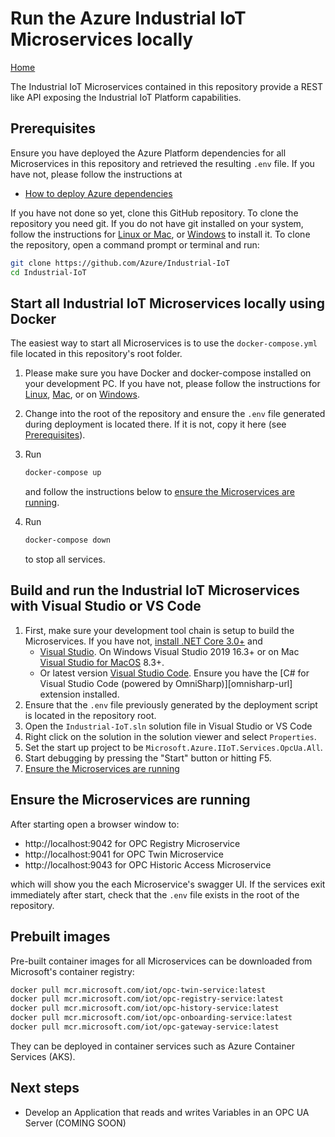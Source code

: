 # Run the Azure Industrial IoT Microservices locally

[Home](readme.md)

The Industrial IoT Microservices contained in this repository provide a REST like API exposing the Industrial IoT Platform capabilities. 

## Prerequisites

Ensure you have deployed the Azure Platform dependencies for all Microservices in this repository and retrieved the resulting `.env` file.  If you have not, please follow the instructions at

* [How to deploy Azure dependencies](howto-deploy-dependencies.md)

If you have not done so yet, clone this GitHub repository.  To clone the repository you need git.  If you do not have git installed on your system, follow the instructions for [Linux or Mac](https://git-scm.com/book/en/v2/Getting-Started-Installing-Git), or [Windows](https://gitforwindows.org/) to install it.  To clone the repository, open a command prompt or terminal and run:

```bash
git clone https://github.com/Azure/Industrial-IoT 
cd Industrial-IoT
```

## Start all Industrial IoT Microservices locally using Docker

The easiest way to start all Microservices is to use the `docker-compose.yml` file located in this repository's root folder.

1. Please make sure you have Docker and docker-compose installed on your development PC.  If you have not, please follow the instructions for [Linux](https://docs.docker.com/install/linux/docker-ce/ubuntu/), [Mac](https://docs.docker.com/docker-for-mac/install/), or on [Windows](https://docs.docker.com/docker-for-windows/install/).

2. Change into the root of the repository and ensure the `.env` file generated during deployment is located there.  If it is not, copy it here (see [Prerequisites](#Prerequisites)).  

3. Run
   
   ```bash
   docker-compose up
   ```

   and follow the instructions below to [ensure the Microservices are running](#Ensure-the-Microservices-are-running).

4. Run

   ```bash
   docker-compose down
   ```

   to stop all services.

## Build and run the Industrial IoT Microservices with Visual Studio or VS Code

1. First, make sure your development tool chain is setup to build the Microservices. If you have not, [install .NET Core 3.0+](https://dotnet.microsoft.com/download/dotnet-core/3.0) and 
   - [Visual Studio](https://visualstudio.microsoft.com/vs/).  On Windows Visual Studio 2019 16.3+ or on Mac [Visual Studio for MacOS](https://visualstudio.microsoft.com/vs/mac/) 8.3+.
   - Or latest version [Visual Studio Code](https://code.visualstudio.com/).  Ensure you have the [C# for Visual Studio Code (powered by OmniSharp)][omnisharp-url] extension installed.
2. Ensure that the `.env` file previously generated by the deployment script is located in the repository root.
3. Open the `Industrial-IoT.sln` solution file in Visual Studio or VS Code
4. Right click on the solution in the solution viewer and select `Properties`. 
5. Set the start up project to be  `Microsoft.Azure.IIoT.Services.OpcUa.All`.  
6. Start debugging by pressing the "Start" button or hitting F5.
7. [Ensure the Microservices are running](#Ensure-the-Microservices-are-running)

## Ensure the Microservices are running
After starting open a browser window to:

* http://localhost:9042 for OPC Registry Microservice
* http://localhost:9041 for OPC Twin Microservice
* http://localhost:9043 for OPC Historic Access Microservice

which will show you the each Microservice's swagger UI. If the services exit immediately after start, check that the `.env` file exists in the root of the repository.  

## Prebuilt images

Pre-built container images for all Microservices can be downloaded from Microsoft's container registry:

```bash
docker pull mcr.microsoft.com/iot/opc-twin-service:latest
docker pull mcr.microsoft.com/iot/opc-registry-service:latest
docker pull mcr.microsoft.com/iot/opc-history-service:latest  
docker pull mcr.microsoft.com/iot/opc-onboarding-service:latest  
docker pull mcr.microsoft.com/iot/opc-gateway-service:latest
```

They can be deployed in container services such as Azure Container Services (AKS).

## Next steps

* Develop an Application that reads and writes Variables in an OPC UA Server (COMING SOON)
